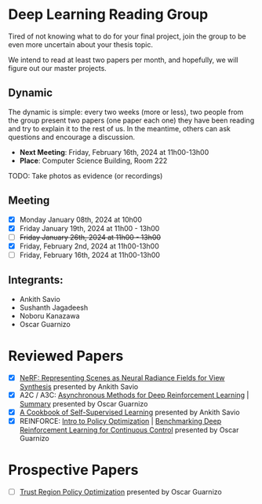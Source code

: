 # Deep Learning Reading Group

Tired of not knowing what to do for your final project, join the group to be even more uncertain about your thesis topic.

We intend to read at least two papers per month, and hopefully, we will figure out our master projects.

## Dynamic
The dynamic is simple: every two weeks (more or less), two people from the group present two papers (one paper each one) they have been reading and try to explain it to the rest of us. In the meantime, others can ask questions and encourage a discussion.

- **Next Meeting**: Friday, February 16th, 2024 at 11h00-13h00
- **Place**: Computer Science Building, Room 222

TODO: Take photos as evidence (or recordings)

## Meeting
- [x] Monday January 08th, 2024 at 10h00
- [x] Friday January 19th, 2024 at 11h00 - 13h00
- [ ] ~~Friday January 26th, 2024 at 11h00 - 13h00~~
- [x] Friday, February 2nd, 2024 at 11h00-13h00
- [ ] Friday, February 16th, 2024 at 11h00-13h00

## Integrants:
- Ankith Savio
- Sushanth Jagadeesh
- Noboru Kanazawa
- Oscar Guarnizo

# Reviewed Papers
- [x] [NeRF: Representing Scenes as Neural Radiance Fields for View Synthesis](https://arxiv.org/pdf/2003.08934.pdf) presented by Ankith Savio
- [x] A2C / A3C: [Asynchronous Methods for Deep Reinforcement Learning](https://arxiv.org/abs/1602.01783) | [Summary](https://github.com/ZosoV/rl_comparison/blob/main/notes/002_A2C_A3C.md) presented by Oscar Guarnizo
- [x] [A Cookbook of Self-Supervised Learning](https://arxiv.org/pdf/2304.12210.pdf) presented by Ankith Savio
- [x] REINFORCE: [Intro to Policy Optimization](https://spinningup.openai.com/en/latest/spinningup/rl_intro3.html) | [Benchmarking Deep Reinforcement Learning for Continuous Control](https://arxiv.org/abs/1604.06778) presented by Oscar Guarnizo

# Prospective Papers
- [ ] [Trust Region Policy Optimization](https://arxiv.org/pdf/1502.05477.pdf) presented by Oscar Guarnizo






